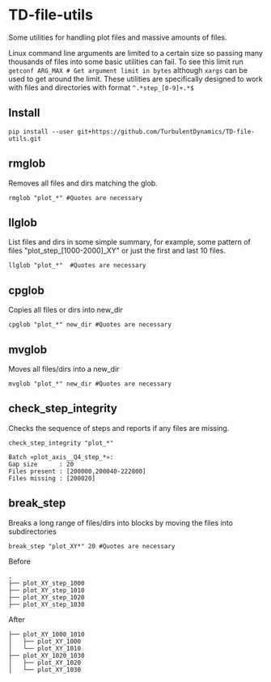 # TD-file-utils
Some utilities for handling plot files and massive amounts of files.

Linux command line arguments are limited to a certain size so passing many thousands of files into some basic utilities can fail.  To see this limit run ```getconf ARG_MAX # Get argument limit in bytes``` although ```xargs``` can be used to get around the limit.  These utilities are specifically designed to work with files and directories with format ```^.*step_[0-9]+.*$```

## Install
```
pip install --user git+https://github.com/TurbulentDynamics/TD-file-utils.git
```


## rmglob
Removes all files and dirs matching the glob.
```
rmglob "plot_*" #Quotes are necessary
```

## llglob
List files and dirs in some simple summary, for example,  some pattern of files "plot_step_[1000-2000]_XY" or just the first and last 10 files.
```
llglob "plot_*"  #Quotes are necessary
```

## cpglob
Copies all files or dirs into new_dir
```
cpglob "plot_*" new_dir #Quotes are necessary
```

## mvglob
Moves all files/dirs into a new_dir
```
mvglob "plot_*" new_dir #Quotes are necessary
```

## check_step_integrity
Checks the sequence of steps and reports if any files are missing.
```
check_step_integrity "plot_*"
```

```
Batch «plot_axis__Q4_step_*»:
Gap size      : 20
Files present : [200000,200040-222800]
Files missing : [200020]
```

## break_step
Breaks a long range of files/dirs into blocks by moving the files into subdirectories
```
break_step "plot_XY*" 20 #Quotes are necessary
```
Before
```
.
├── plot_XY_step_1000
├── plot_XY_step_1010
├── plot_XY_step_1020
├── plot_XY_step_1030
```
After
```
├── plot_XY_1000_1010
│   ├── plot_XY_1000
│   └── plot_XY_1010
├── plot_XY_1020_1030
│   ├── plot_XY_1020
│   └── plot_XY_1030
```
